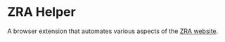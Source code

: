 # ZRA Helper

A browser extension that automates various aspects of the [ZRA website](https://www.zra.org.zm/).